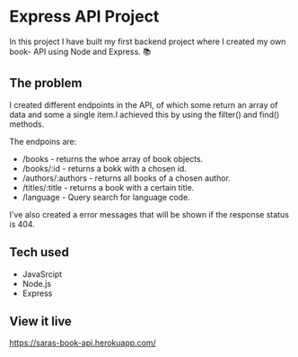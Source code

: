 # Express API Project

In  this project I have built my first backend project where I created my own book- API using Node and Express. 📚

## The problem
I created different endpoints in the API, of which some return an array of data and some a single item.I achieved 
this by using the filter() and find() methods.

The endpoins are:
* /books - returns the whoe array of book objects.
* /books/:id - returns a bokk with a chosen id.
* /authors/:authors - returns all books of a chosen author.
* /titles/:title - returns a book with a certain title.
* /language - Query search for language code.

I've also created a error messages that will be shown if the response status is 404.


## Tech used
* JavaSrcipt
* Node.js
* Express

## View it live

https://saras-book-api.herokuapp.com/
